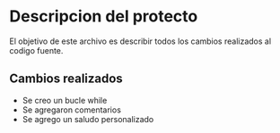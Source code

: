 # Descripcion del protecto

El objetivo de este archivo es describir todos los cambios realizados al codigo fuente.

## Cambios realizados 
- Se creo un bucle while 
- Se agregaron comentarios 
- Se agrego un saludo personalizado
